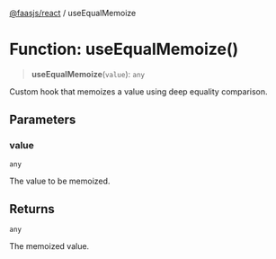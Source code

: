 [@faasjs/react](../README.md) / useEqualMemoize

# Function: useEqualMemoize()

> **useEqualMemoize**(`value`): `any`

Custom hook that memoizes a value using deep equality comparison.

## Parameters

### value

`any`

The value to be memoized.

## Returns

`any`

The memoized value.
